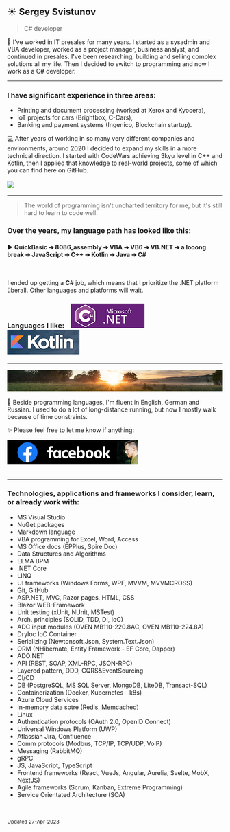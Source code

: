 
## ☀️ Sergey Svistunov
> C# developer 

👔   I've worked in IT presales for many years. I started as a sysadmin and VBA developer, worked as a project manager, business analyst, and continued in presales. I've been researching, building and selling complex solutions all my life.
Then I decided to switch to programming and now I work as a C# developer.
<br>
***
### I have significant experience in three areas:
* Printing and document processing (worked at Xerox and Kyocera),
* IoT projects for cars (Brightbox, C-Cars),
* Banking and payment systems (Ingenico, Blockchain startup).

💻 After years of working in so many very different companies and environments, around 2020 I decided to expand my skills in a more technical direction. I started with CodeWars achieving 3kyu level in C++ and Kotlin, then I applied that knowledge to real-world projects, some of which you can find here on GitHub. 
<br> <br> <img src="https://www.codewars.com/users/SergeyFM/badges/large?theme=light"> 
***
> The world of programming isn't uncharted territory for me,  but it's still hard to learn to code well. 

### Over the years, my language path has looked like this:

#### :arrow_forward: QuickBasic ➔ 8086_assembly ➔ VBA ➔ VB6 ➔ VB.NET ➔ a looong break ➔ JavaScript ➔ C++ ➔ Kotlin ➔ Java ➔ C# 

<br>

I ended up getting a **C#** job, which means that I prioritize the .NET platform überall. Other languages and platforms will wait. <br>

### Languages I like: &nbsp;&nbsp; <img src="small_c-sharp-dot-net.png" height=57px> &nbsp;&nbsp; <img src="small_kotlin.png" height=57px> 

***
<img src="panorama.jpg" height=50px width=100%>

🏃 Beside programming languages, I'm fluent in English, German and Russian. 
I used to do a lot of long-distance running, but now I mostly walk because of time constraints.



✨ Please feel free to let me know if anything:  

<a href="https://www.facebook.com/svistunovsergey" target="_blank">  <img src="my_fb_icon.png" height=57px> </a>
<br><br>

***

### Technologies, applications and frameworks I consider, learn, or already work with:
*	MS Visual Studio 
*	NuGet packages
*	Markdown language
*	VBA programming for Excel, Word, Access
*	MS Office docs (EPPlus, Spire.Doc)
*	Data Structures and Algorithms
*	ELMA BPM
*	.NET Core
*	LINQ
*	UI frameworks (Windows Forms, WPF, MVVM, MVVMCROSS)
*	Git, GitHub
*	ASP.NET, MVC, Razor pages, HTML, CSS
*	Blazor WEB-Framework
*	Unit testing (xUnit, NUnit, MSTest)
*	Arch. principles (SOLID, TDD, DI, IoC)
*	ADC input modules (OVEN MB110-220.8AC, OVEN MB110-224.8A)
*	DryIoc IoC Container
*	Serializing (Newtonsoft.Json, System.Text.Json)
*	ORM (NHibernate, Entity Framework - EF Core, Dapper)
*	ADO.NET
*	API (REST, SOAP, XML-RPC, JSON-RPC)
*	Layered pattern, DDD, CQRS&EventSourcing
*	CI/CD
*	DB (PostgreSQL, MS SQL Server, MongoDB, LiteDB, Transact-SQL)
*	Containerization (Docker, Kubernetes - k8s)
*	Azure Cloud Services
*	In-memory data sotre (Redis, Memcached)
*	Linux
*	Authentication protocols (OAuth 2.0, OpenID Connect)
*	Universal Windows Platform (UWP)
*	Atlassian Jira, Confluence
*	Comm protocols (Modbus, TCP/IP, TCP/UDP, VoIP)
*	Messaging (RabbitMQ)
*	gRPC
*	JS, JavaScript, TypeScript
*	Frontend frameworks (React, VueJs, Angular, Aurelia, Svelte, MobX, NextJS)
*	Agile frameworks (Scrum, Kanban, Extreme Programming)
*	Service Orientated Architecture (SOA)

<br> <br> 
<sup> Updated 27-Apr-2023 </sup>


